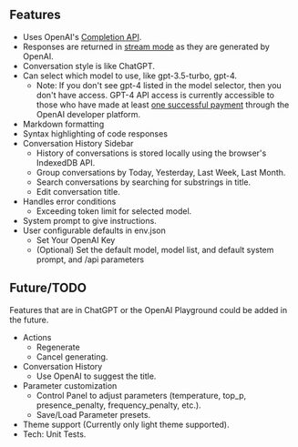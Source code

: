 ## Features <!-- markdown-link-check-disable-next-line -->
- Uses OpenAI's [Completion API](https://api.openai.com/v1/chat/completions).
- Responses are returned in [stream mode](https://platform.openai.com/docs/api-reference/chat/create#stream) as they are generated by OpenAI.
- Conversation style is like ChatGPT.
- Can select which model to use, like gpt-3.5-turbo, gpt-4.
  * Note: If you don't see gpt-4 listed in the model selector, then you don't have access. GPT-4 API access is currently accessible to those who have made at least [one successful payment](https://help.openai.com/en/articles/7102672-how-can-i-access-gpt-4) through the OpenAI developer platform.
- Markdown formatting
- Syntax highlighting of code responses
- Conversation History Sidebar
  - History of conversations is stored locally using the browser's IndexedDB API.
  - Group conversations by Today, Yesterday, Last Week, Last Month.
  - Search conversations by searching for substrings in title.
  - Edit conversation title.
- Handles error conditions
  - Exceeding token limit for selected model.
- System prompt to give instructions.
- User configurable defaults in env.json
    - Set Your OpenAI Key
    - (Optional) Set the default model, model list, and default system prompt, and /api parameters
  
## Future/TODO

Features that are in ChatGPT or the OpenAI Playground could be added in the future.

- Actions
  - Regenerate
  - Cancel generating.
- Conversation History
  - Use OpenAI to suggest the title.
- Parameter customization
  - Control Panel to adjust parameters (temperature, top_p, presence_penalty, frequency_penalty, etc.).
  - Save/Load Parameter presets.
- Theme support (Currently only light theme supported).
- Tech: Unit Tests.

